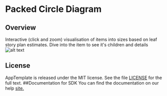 Packed Circle Diagram
=================
## Overview
Interactive (click and zoom) visualisation of items into sizes based on leaf story plan estimates. Dive into the item to see it's 
children and details
![alt text](https://github.com/nikantonelli/packed-circle-diagram/blob/master/images/Untitled.png)
## License
AppTemplate is released under the MIT license.  See the file [LICENSE](./LICENSE) for the full text.
##Documentation for SDK
You can find the documentation on our help [site.](https://help.rallydev.com/apps/2.0rc3/doc/)
